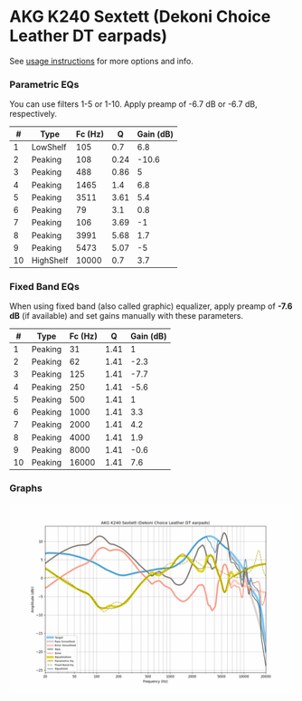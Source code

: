 # AKG K240 Sextett (Dekoni Choice Leather DT earpads)
See [usage instructions](https://github.com/jaakkopasanen/AutoEq#usage) for more options and info.

### Parametric EQs
You can use filters 1-5 or 1-10. Apply preamp of -6.7 dB or -6.7 dB, respectively.

|   # | Type      |   Fc (Hz) |    Q |   Gain (dB) |
|-----|-----------|-----------|------|-------------|
|   1 | LowShelf  |       105 | 0.7  |         6.8 |
|   2 | Peaking   |       108 | 0.24 |       -10.6 |
|   3 | Peaking   |       488 | 0.86 |         5   |
|   4 | Peaking   |      1465 | 1.4  |         6.8 |
|   5 | Peaking   |      3511 | 3.61 |         5.4 |
|   6 | Peaking   |        79 | 3.1  |         0.8 |
|   7 | Peaking   |       106 | 3.69 |        -1   |
|   8 | Peaking   |      3991 | 5.68 |         1.7 |
|   9 | Peaking   |      5473 | 5.07 |        -5   |
|  10 | HighShelf |     10000 | 0.7  |         3.7 |

### Fixed Band EQs
When using fixed band (also called graphic) equalizer, apply preamp of **-7.6 dB** (if available) and set gains manually with these parameters.

|   # | Type    |   Fc (Hz) |    Q |   Gain (dB) |
|-----|---------|-----------|------|-------------|
|   1 | Peaking |        31 | 1.41 |         1   |
|   2 | Peaking |        62 | 1.41 |        -2.3 |
|   3 | Peaking |       125 | 1.41 |        -7.7 |
|   4 | Peaking |       250 | 1.41 |        -5.6 |
|   5 | Peaking |       500 | 1.41 |         1   |
|   6 | Peaking |      1000 | 1.41 |         3.3 |
|   7 | Peaking |      2000 | 1.41 |         4.2 |
|   8 | Peaking |      4000 | 1.41 |         1.9 |
|   9 | Peaking |      8000 | 1.41 |        -0.6 |
|  10 | Peaking |     16000 | 1.41 |         7.6 |

### Graphs
![](./AKG%20K240%20Sextett%20(Dekoni%20Choice%20Leather%20DT%20earpads).png)
